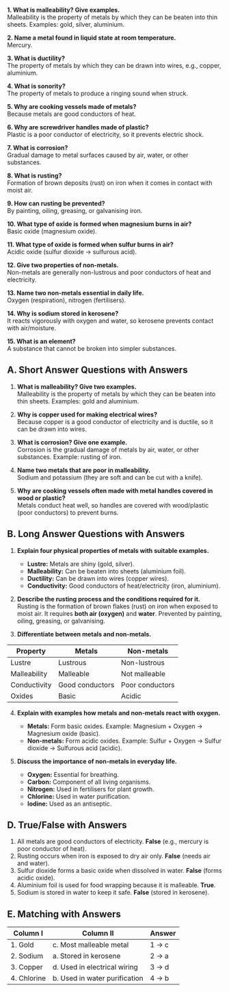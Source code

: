 **1. What is malleability? Give examples.**  
Malleability is the property of metals by which they can be beaten into thin sheets. Examples: gold, silver, aluminium.

**2. Name a metal found in liquid state at room temperature.**  
Mercury.

**3. What is ductility?**  
The property of metals by which they can be drawn into wires, e.g., copper, aluminium.

**4. What is sonority?**  
The property of metals to produce a ringing sound when struck.

**5. Why are cooking vessels made of metals?**  
Because metals are good conductors of heat.

**6. Why are screwdriver handles made of plastic?**  
Plastic is a poor conductor of electricity, so it prevents electric shock.

**7. What is corrosion?**  
Gradual damage to metal surfaces caused by air, water, or other substances.

**8. What is rusting?**  
Formation of brown deposits (rust) on iron when it comes in contact with moist air.

**9. How can rusting be prevented?**  
By painting, oiling, greasing, or galvanising iron.

**10. What type of oxide is formed when magnesium burns in air?**  
Basic oxide (magnesium oxide).

**11. What type of oxide is formed when sulfur burns in air?**  
Acidic oxide (sulfur dioxide → sulfurous acid).

**12. Give two properties of non-metals.**  
Non-metals are generally non-lustrous and poor conductors of heat and electricity.

**13. Name two non-metals essential in daily life.**  
Oxygen (respiration), nitrogen (fertilisers).

**14. Why is sodium stored in kerosene?**  
It reacts vigorously with oxygen and water, so kerosene prevents contact with air/moisture.

**15. What is an element?**  
A substance that cannot be broken into simpler substances.

## **A. Short Answer Questions with Answers**

1. **What is malleability? Give two examples.**  
   Malleability is the property of metals by which they can be beaten into thin sheets. Examples: gold and aluminium.

2. **Why is copper used for making electrical wires?**  
   Because copper is a good conductor of electricity and is ductile, so it can be drawn into wires.

3. **What is corrosion? Give one example.**  
   Corrosion is the gradual damage of metals by air, water, or other substances. Example: rusting of iron.

4. **Name two metals that are poor in malleability.**  
   Sodium and potassium (they are soft and can be cut with a knife).

5. **Why are cooking vessels often made with metal handles covered in wood or plastic?**  
   Metals conduct heat well, so handles are covered with wood/plastic (poor conductors) to prevent burns.
## **B. Long Answer Questions with Answers**

1. **Explain four physical properties of metals with suitable examples.**

   * **Lustre:** Metals are shiny (gold, silver).  
   * **Malleability:** Can be beaten into sheets (aluminium foil).  
   * **Ductility:** Can be drawn into wires (copper wires).  
   * **Conductivity:** Good conductors of heat/electricity (iron, aluminium).  

2. **Describe the rusting process and the conditions required for it.**  
   Rusting is the formation of brown flakes (rust) on iron when exposed to moist air. It requires **both air (oxygen)** and **water**. Prevented by painting, oiling, greasing, or galvanising.  

3. **Differentiate between metals and non-metals.**

| Property     | Metals          | Non-metals      |
| ------------ | --------------- | --------------- |
| Lustre       | Lustrous        | Non-lustrous    |
| Malleability | Malleable       | Not malleable   |
| Conductivity | Good conductors | Poor conductors |
| Oxides       | Basic           | Acidic          |

4. **Explain with examples how metals and non-metals react with oxygen.**

   * **Metals:** Form basic oxides. Example: Magnesium + Oxygen → Magnesium oxide (basic).  
   * **Non-metals:** Form acidic oxides. Example: Sulfur + Oxygen → Sulfur dioxide → Sulfurous acid (acidic).  

5. **Discuss the importance of non-metals in everyday life.**

   * **Oxygen:** Essential for breathing.  
   * **Carbon:** Component of all living organisms.  
   * **Nitrogen:** Used in fertilisers for plant growth.  
   * **Chlorine:** Used in water purification.  
   * **Iodine:** Used as an antiseptic.

## **D. True/False with Answers**

1. All metals are good conductors of electricity. **False** (e.g., mercury is poor conductor of heat).  
2. Rusting occurs when iron is exposed to dry air only. **False** (needs air and water).  
3. Sulfur dioxide forms a basic oxide when dissolved in water. **False** (forms acidic oxide).  
4. Aluminium foil is used for food wrapping because it is malleable. **True**.  
5. Sodium is stored in water to keep it safe. **False** (stored in kerosene).
## **E. Matching with Answers**

| Column I    | Column II                     | Answer |
| ----------- | ----------------------------- | ------ |
| 1. Gold     | c. Most malleable metal       | 1 → c  |
| 2. Sodium   | a. Stored in kerosene         | 2 → a  |
| 3. Copper   | d. Used in electrical wiring  | 3 → d  |
| 4. Chlorine | b. Used in water purification | 4 → b  |